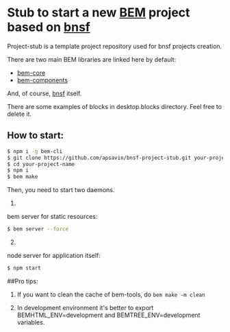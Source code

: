 # Stub to start a new [BEM](http://bem.info) project based on [bnsf](https://github.com/apsavin/bnsf)

Project-stub is a template project repository used for bnsf projects creation.

There are two main BEM libraries are linked here by default:

* [bem-core](https://github.com/bem/bem-core)  
* [bem-components](https://github.com/bem/bem-components)

And, of course, [bnsf](https://github.com/apsavin/bnsf) itself.

There are some examples of blocks in desktop.blocks directory. Feel free to delete it.

## How to start:

```bash
$ npm i -g bem-cli
$ git clone https://github.com/apsavin/bnsf-project-stub.git your-project-name
$ cd your-project-name
$ npm i
$ bem make
```

Then, you need to start two daemons.

1.
  bem server for static resources:
  ```bash
  $ bem server --force
  ```

2.
  node server for application itself:
  ```bash
  $ npm start
  ```

##Pro tips:

1. If you want to clean the cache of bem-tools, do `bem make -m clean`

2. In development environment it's better to export BEMHTML_ENV=development and BEMTREE_ENV=development variables.
